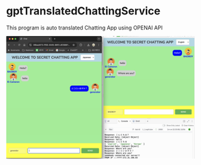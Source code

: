 # gptTranslatedChattingService

This program is auto translated Chatting App using OPENAI API

![chatting App](images/gptChatting.png)
